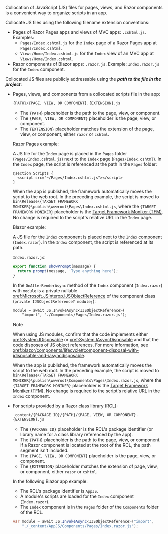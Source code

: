 Collocation of JavaScript (JS) files for pages, views, and Razor components is a convenient way to organize scripts in an app.

Collocate JS files using the following filename extension conventions:

* Pages of Razor Pages apps and views of MVC apps: `.cshtml.js`. Examples:
  * `Pages/Index.cshtml.js` for the `Index` page of a Razor Pages app at `Pages/Index.cshtml`.
  * `Views/Home/Index.cshtml.js` for the `Index` view of an MVC app at `Views/Home/Index.cshtml`.
* Razor components of Blazor apps: `.razor.js`. Example: `Index.razor.js` for the `Index` component.

Collocated JS files are publicly addressable using the ***path to the file in the project***:

* Pages, views, and components from a collocated scripts file in the app:

  `{PATH}/{PAGE, VIEW, OR COMPONENT}.{EXTENSION}.js`
  
  * The `{PATH}` placeholder is the path to the page, view, or component.
  * The `{PAGE, VIEW, OR COMPONENT}` placeholder is the page, view, or component.
  * The `{EXTENSION}` placeholder matches the extension of the page, view, or component, either `razor` or `cshtml`.

  Razor Pages example:

  A JS file for the `Index` page is placed in the `Pages` folder (`Pages/Index.cshtml.js`) next to the `Index` page (`Pages/Index.cshtml`). In the `Index` page, the script is referenced at the path in the `Pages` folder:

  ```razor
  @section Scripts {
    <script src="~/Pages/Index.cshtml.js"></script>
  }
  ```

  When the app is published, the framework automatically moves the script to the web root. In the preceding example, the script is moved to `bin\Release\{TARGET FRAMEWORK MONIKER}\publish\wwwroot\Pages\Index.cshtml.js`, where the `{TARGET FRAMEWORK MONIKER}` placeholder is the [Target Framework Moniker (TFM)](/dotnet/standard/frameworks). No change is required to the script's relative URL in the `Index` page.

  Blazor example:

  A JS file for the `Index` component is placed next to the `Index` component (`Index.razor`). In the `Index` component, the script is referenced at its path.

  `Index.razor.js`:

  ```javascript
  export function showPrompt(message) {
    return prompt(message, 'Type anything here');
  }
  ```

  In the `OnAfterRenderAsync` method of the `Index` component (`Index.razor`) with `module` is a private nullable <xref:Microsoft.JSInterop.IJSObjectReference> of the component class (`private IJSObjectReference? module;`):

  ```razor
  module = await JS.InvokeAsync<IJSObjectReference>(
      "import", "./Components/Pages/Index.razor.js");
  ```

  > [!NOTE]
  > When using JS modules, confirm that the code implements either <xref:System.IDisposable> or <xref:System.IAsyncDisposable> and that the code disposes of JS object references. For more information, see <xref:blazor/components/lifecycle#component-disposal-with-idisposable-and-iasyncdisposable>.

  When the app is published, the framework automatically moves the script to the web root. In the preceding example, the script is moved to `bin\Release\{TARGET FRAMEWORK MONIKER}\publish\wwwroot\Components\Pages\Index.razor.js`, where the `{TARGET FRAMEWORK MONIKER}` placeholder is the [Target Framework Moniker (TFM)](/dotnet/standard/frameworks). No change is required to the script's relative URL in the `Index` component.

* For scripts provided by a Razor class library (RCL):

  `_content/{PACKAGE ID}/{PATH}/{PAGE, VIEW, OR COMPONENT}.{EXTENSION}.js`

  * The `{PACKAGE ID}` placeholder is the RCL's package identifier (or library name for a class library referenced by the app).
  * The `{PATH}` placeholder is the path to the page, view, or component. If a Razor component is located at the root of the RCL, the path segment isn't included.
  * The `{PAGE, VIEW, OR COMPONENT}` placeholder is the page, view, or component.
  * The `{EXTENSION}` placeholder matches the extension of page, view, or component, either `razor` or `cshtml`.

  In the following Blazor app example:
  
  * The RCL's package identifier is `AppJS`.
  * A module's scripts are loaded for the `Index` component (`Index.razor`).
  * The `Index` component is in the `Pages` folder of the `Components` folder of the RCL.

  ```csharp
  var module = await JS.InvokeAsync<IJSObjectReference>("import", 
      "./_content/AppJS/Components/Pages/Index.razor.js");
  ```
